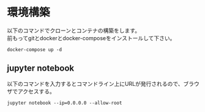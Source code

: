 # 環境構築
以下のコマンドでクローンとコンテナの構築をします。  
前もってgitとdockerとdocker-composeをインストールして下さい。
```
docker-compose up -d
```
## jupyter notebook
以下のコマンドを入力するとコマンドライン上にURLが発行されるので、ブラウザでアクセスする。
```
jupyter notebook --ip=0.0.0.0 --allow-root
```
